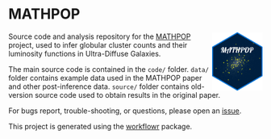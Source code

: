 # MATHPOP

<img src="docs/assets/mathpop_hex_sticker.png" align="right" width="100px">

Source code and analysis repository for the [MATHPOP][] project, used to infer globular cluster counts and their luminosity functions in Ultra-Diffuse Galaxies.

The main source code is contained in the `code/` folder. `data/` folder contains example data used in the MATHPOP paper and other post-inference data. `source/` folder contains old-version source code used to obtain results in the original paper.

For bugs report, trouble-shooting, or questions, please open an [issue][].

This project is generated using the [workflowr][] package.

[workflowr]: https://github.com/workflowr/workflowr
[MATHPOP]: http://ddavidli.com/MATHPOP/
[issue]: https://github.com/davidolohowski/MATHPOP/issues
